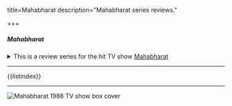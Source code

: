 title=Mahabharat
description="Mahabharat series reviews."

+++
##### Mahabharat
<details>
<summary>This is a review series for the hit TV show <a href="https://www.imdb.com/title/tt0158417/">Mahabharat</a> 
</summary>
<p>
It is close to my heart as
it was being rerun when I was a child and I remember watching it everyday. This
series started as an attempt to provide a reading companion with the TV series.
It is inspired by Alan Sepinwall's reviews for *The wire*. Of course, both the shows
are vastly different, but I think I will be able to do this justice. This show is about
the Indian epic Mahabharat, and it is nearly identical with the source material, with a few
hiccups here and there. It is ingrained in the culture of India as the show that
everyone watched when they were kids. No matter the generation, at some point in time 
this show has always aired on TV since 1988. I hope these episode reviews will
serve 
as a faithful reading companion when you watch the show. 

**P.S. These reviews only cover the actual show with 94 episodes and not the
pre-sequel-prequels that came in the 90s because they were clearly a cashgrab
riding on the success of the original.**
<p></details>

-----

{{listindex}}

-----
![Mahabharat 1988 TV show box cover](awd/images/mahabharat_index.webp)

